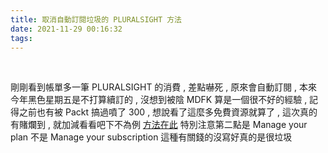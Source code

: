 ```yaml
---
title: 取消自動訂閱垃圾的 PLURALSIGHT 方法
date: 2021-11-29 00:16:32
tags:
---
```

&nbsp;
<!-- more -->

剛剛看到帳單多一筆 PLURALSIGHT 的消費 , 差點嚇死 , 原來會自動訂閱 , 本來今年黑色星期五是不打算續訂的 , 沒想到被陰 MDFK
算是一個很不好的經驗 , 記得之前也有被 Packt 搞過噴了 300 , 想說看了這麼多免費資源就算了 , 這次真的有賭爛到 , 就加減看看吧下不為例
[方法在此](https://help.pluralsight.com/help/cancel-individual-subscription)
特別注意第二點是 Manage your plan 不是  Manage your subscription 這種有關錢的沒寫好真的是很垃圾
